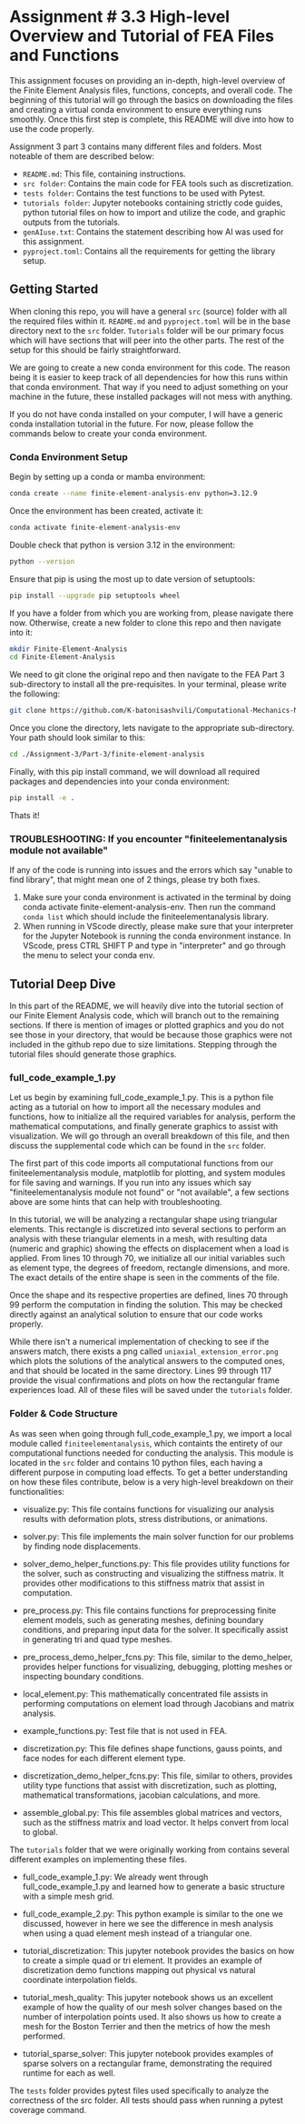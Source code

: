 # Assignment # 3.3 High-level Overview and Tutorial of FEA Files and Functions
This assignment focuses on providing an in-depth, high-level overview of the Finite Element Analysis files, functions, concepts, and overall code. The beginning of this tutorial will go through the basics on downloading the files and creating a virtual conda environment to ensure everything runs smoothly. Once this first step is complete, this README will dive into how to use the code properly. 

Assignment 3 part 3 contains many different files and folders. Most noteable of them are described below:

- `README.md`: This file, containing instructions.
- `src folder`: Contains the main code for FEA tools such as discretization.
- `tests folder`: Contains the test functions to be used with Pytest.
- `tutorials folder`: Jupyter notebooks containing strictly code guides, python tutorial files on how to import and utilize the code, and graphic outputs from the tutorials.
- `genAIuse.txt`: Contains the statement describing how AI was used for this assignment.
- `pyproject.toml`: Contains all the requirements for getting the library setup.

## Getting Started
When cloning this repo, you will have a general `src` (source) folder with all the required files within it. `README.md` and `pyproject.toml` will be in the base directory next to the `src` folder. `Tutorials` folder will be our primary focus which will have sections that will peer into the other parts. The rest of the setup for this should be fairly straightforward.

We are going to create a new conda environment for this code. The reason being it is easier to keep track of all dependencies for how this runs within that conda environment. That way if you need to adjust something on your machine in the future, these installed packages will not mess with anything.

If you do not have conda installed on your computer, I will have a generic conda installation tutorial in the future. For now, please follow the commands below to create your conda environment.

### Conda Environment Setup

Begin by setting up a conda or mamba environment:
```bash
conda create --name finite-element-analysis-env python=3.12.9
```
Once the environment has been created, activate it:

```bash
conda activate finite-element-analysis-env
```
Double check that python is version 3.12 in the environment:
```bash
python --version
```
Ensure that pip is using the most up to date version of setuptools:
```bash
pip install --upgrade pip setuptools wheel
```
If you have a folder from which you are working from, please navigate there now. Otherwise, create a new folder to clone this repo and then navigate into it:
```bash
mkdir Finite-Element-Analysis
cd Finite-Element-Analysis
```
We need to git clone the original repo and then navigate to the FEA Part 3 sub-directory to install all the pre-requisites. In your terminal, please write the following:
```bash
git clone https://github.com/K-batonisashvili/Computational-Mechanics-Nonlinear-Systems.git
```
Once you clone the directory, lets navigate to the appropriate sub-directory. Your path should look similar to this:
```bash
cd ./Assignment-3/Part-3/finite-element-analysis
```
Finally, with this pip install command, we will download all required packages and dependencies into your conda environment:
```bash
pip install -e .
```
Thats it!

### TROUBLESHOOTING: If you encounter "finiteelementanalysis module not available"

If any of the code is running into issues and the errors which say "unable to find library", that might mean one of 2 things, please try both fixes.

1) Make sure your conda environment is activated in the terminal by doing conda activate finite-element-analysis-env. Then run the command `conda list` which should include the finiteelementanalysis library.
2) When running in VScode directly, please make sure that your interpreter for the Jupyter Notebook is running the conda environment instance. In VScode, press CTRL SHIFT P and type in "interpreter" and go through the menu to select your conda env.


## Tutorial Deep Dive

In this part of the README, we will heavily dive into the tutorial section of our Finite Element Analysis code, which will branch out to the remaining sections. If there is mention of images or plotted graphics and you do not see those in your directory, that would be because those graphics were not included in the github repo due to size limitations. Stepping through the tutorial files should generate those graphics.

### full_code_example_1.py

Let us begin by examining full_code_example_1.py. This is a python file acting as a tutorial on how to import all the necessary modules and functions, how to initialize all the required variables for analysis, perform the mathematical computations, and finally generate graphics to assist with visualization. We will go through an overall breakdown of this file, and then discuss the supplemental code which can be found in the `src` folder.

The first part of this code imports all computational functions from our finiteelementanalysis module, matplotlib for plotting, and system modules for file saving and warnings. If you run into any issues which say "finiteelementanalysis module not found" or "not available", a few sections above are some hints that can help with troubleshooting. 

In this tutorial, we will be analyzing a rectangular shape using triangular elements. This rectangle is discretized into several sections to perform an analysis with these triangular elements in a mesh, with resulting data (numeric and graphic) showing the effects on displacement when a load is applied. From lines 10 through 70, we initialize all our initial variables such as element type, the degrees of freedom, rectangle dimensions, and more. The exact details of the entire shape is seen in the comments of the file. 

Once the shape and its respective properties are defined, lines 70 through 99 perform the computation in finding the solution. This may be checked directly against an analytical solution to ensure that our code works properly. 

While there isn't a numerical implementation of checking to see if the answers match, there exists a png called `uniaxial_extension_error.png` which plots the solutions of the analytical answers to the computed ones, and that should be located in the same directory. Lines 99 through 117 provide the visual confirmations and plots on how the rectangular frame experiences load. All of these files will be saved under the `tutorials` folder. 


### Folder & Code Structure

As was seen when going through full_code_example_1.py, we import a local module called `finiteelementanalysis`, which containts the entirety of our computational functions needed for conducting the analysis. This module is located in the `src` folder and contains 10 python files, each having a different purpose in computing load effects. To get a better understanding on how these files contribute, below is a very high-level breakdown on their functionalities:

- visualize.py: This file contains functions for visualizing our analysis results with deformation plots, stress distributions, or animations.

- solver.py: This file implements the main solver function for our problems by finding node displacements.

- solver_demo_helper_functions.py: This file provides utility functions for the solver, such as constructing and visualizing the stiffness matrix.  It provides other modifications to this stiffness matrix that assist in computation.

- pre_process.py: This file contains functions for preprocessing finite element models, such as generating meshes, defining boundary conditions, and preparing input data for the solver. It specifically assist in generating tri and quad type meshes.

- pre_process_demo_helper_fcns.py: This file, similar to the demo_helper, provides helper functions for visualizing, debugging, plotting meshes or inspecting boundary conditions.

- local_element.py: This mathematically concentrated file assists in performing computations on element load through Jacobians and matrix analysis.

- example_functions.py: Test file that is not used in FEA.

- discretization.py: This file defines shape functions, gauss points, and face nodes for each different element type.

- discretization_demo_helper_fcns.py: This file, similar to others, provides utility type functions that assist with discretization, such as plotting, mathematical transformations, jacobian calculations, and more.

- assemble_global.py: This file assembles global matrices and vectors, such as the stiffness matrix and load vector. It helps convert from local to global.


The `tutorials` folder that we were originally working from contains several different examples on implementing these files. 

- full_code_example_1.py: We already went through full_code_example_1.py and learned how to generate a basic structure with a simple mesh grid. 

- full_code_example_2.py: This python example is similar to the one we discussed, however in here we see the difference in mesh analysis when using a quad element mesh instead of a triangular one. 

- tutorial_discretization: This jupyter notebook provides the basics on how to create a simple quad or tri element. It provides an example of discretization demo functions mapping out physical vs natural coordinate interpolation fields. 

- tutorial_mesh_quality: This jupyter notebook shows us an excellent example of how the quality of our mesh solver changes based on the number of interpolation points used. It also shows us how to create a mesh for the Boston Terrier and then the metrics of how the mesh performed. 

- tutorial_sparse_solver: This jupyter notebook provides examples of sparse solvers on a rectangular frame, demonstrating the required runtime for each as well. 

The `tests` folder provides pytest files used specifically to analyze the correctness of the src folder. All tests should pass when running a pytest coverage command. 